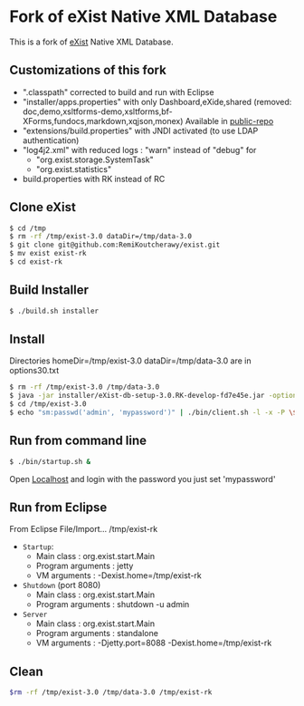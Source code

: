 Fork of eXist Native XML Database
=========================

This is a fork of [eXist](http://www.exist-db.org "eXist") Native XML Database. 

Customizations of this fork
--------------------------
- ".classpath" corrected to build and run with Eclipse
- "installer/apps.properties" with only Dashboard,eXide,shared
  (removed: doc,demo,xsltforms-demo,xsltforms,bf-XForms,fundocs,markdown,xqjson,monex)
  Available in [public-repo](http://demo.exist-db.org/exist/apps/public-repo/index.html) 
- "extensions/build.properties" with JNDI activated (to use LDAP authentication)
- "log4j2.xml" with reduced logs : "warn" instead of "debug" for
   - "org.exist.storage.SystemTask"
   - "org.exist.statistics"
- build.properties with RK instead of RC

Clone eXist
--------------------------
```bash
$ cd /tmp
$ rm -rf /tmp/exist-3.0 dataDir=/tmp/data-3.0
$ git clone git@github.com:RemiKoutcherawy/exist.git
$ mv exist exist-rk
$ cd exist-rk
```

Build Installer
--------------------------
```bash
$ ./build.sh installer
```

Install
--------------------------
Directories homeDir=/tmp/exist-3.0 dataDir=/tmp/data-3.0 are in options30.txt

```bash
$ rm -rf /tmp/exist-3.0 /tmp/data-3.0
$ java -jar installer/eXist-db-setup-3.0.RK-develop-fd7e45e.jar -options options30.txt
$ cd /tmp/exist-3.0
$ echo "sm:passwd('admin', 'mypassword')" | ./bin/client.sh -l -x -P \$adminPasswd
```

Run from command line
--------------------------
```bash
$ ./bin/startup.sh &
```

Open [Localhost](http://localhost:8080/)
and login with the password you just set 'mypassword'

Run from Eclipse
--------------------------
From Eclipse File/Import... /tmp/exist-rk

- `Startup`:
   - Main class : org.exist.start.Main
   - Program arguments : jetty
   - VM arguments : -Dexist.home=/tmp/exist-rk
- `Shutdown` (port 8080)
   - Main class : org.exist.start.Main
   - Program arguments : shutdown -u admin
- `Server`
   - Main class : org.exist.start.Main
   - Program arguments : standalone
   - VM arguments : -Djetty.port=8088 -Dexist.home=/tmp/exist-rk

Clean
--------------------------
```bash
$rm -rf /tmp/exist-3.0 /tmp/data-3.0 /tmp/exist-rk
```



